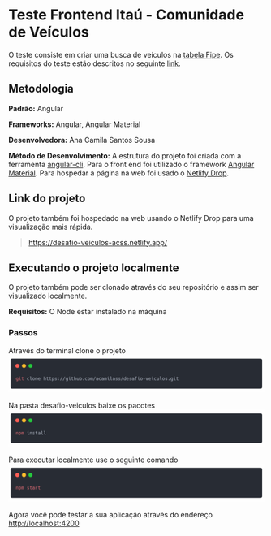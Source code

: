 # Teste Frontend Itaú - Comunidade de Veículos

O teste consiste em criar uma busca de veículos na [tabela Fipe](https://fipeapi.appspot.com/). Os requisitos do teste estão descritos no seguinte [link](https://github.com/brunagil/frontend-teste-veiculos).

## Metodologia
**Padrão:** Angular

**Frameworks:** Angular, Angular Material

**Desenvolvedora:** Ana Camila Santos Sousa

**Método de Desenvolvimento:**  A estrutura do projeto foi criada com a ferramenta [angular-cli](https://github.com/angular/angular-cli). Para o front end foi utilizado o framework [Angular Material](https://material.angular.io/). Para hospedar a página na web foi usado o [Netlify Drop](https://app.netlify.com/drop).

## Link do projeto
O projeto também foi hospedado na web usando o Netlify Drop para uma visualização mais rápida. 
> https://desafio-veiculos-acss.netlify.app/

## Executando o projeto localmente

O projeto também pode ser clonado através do seu repositório e assim ser visualizado localmente.

**Requisitos:** O Node estar instalado na máquina

### Passos

Através do terminal clone o projeto
![primeiro-passo](first-step.png)

Na pasta desafio-veiculos baixe os pacotes
![segundo-passo](second-step.png)

Para executar localmente use o seguinte comando
![terceiro-passo](third-step.png)

Agora você pode testar a sua aplicação através do endereço [http://localhost:4200](http://localhost:4200)

